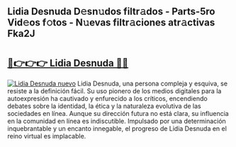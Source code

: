 ## Lidia Desnuda D𝚎sn𝚞dos filtr𝚊dos - Parts-5ro Vid𝚎os f𝚘tos - N𝚞evas filtr𝚊ciones atr𝚊ctivas Fka2J

# <h2><a href="http://mbbyli.tromn.icu/?c=Lidia+Desnuda">🔗👉👉👉 Lidia Desnuda 🔗🔗</a></h2>

[![Lidia Desnuda nuevo](https://i.imgur.com/pEAQMta.gif)](http://mbbyli.tromn.icu/?c=Lidia+Desnuda)
Lidia Desnuda, una persona compleja y esquiva, se resiste a la definición fácil. Su uso pionero de los medios digitales para la autoexpresión ha cautivado y enfurecido a los críticos, encendiendo debates sobre la identidad, la ética y la naturaleza evolutiva de las sociedades en línea. Aunque su dirección futura no está clara, su influencia en la comunidad en línea es indiscutible. Impulsado por una determinación inquebrantable y un encanto innegable, el progreso de Lidia Desnuda en el reino virtual es implacable.
